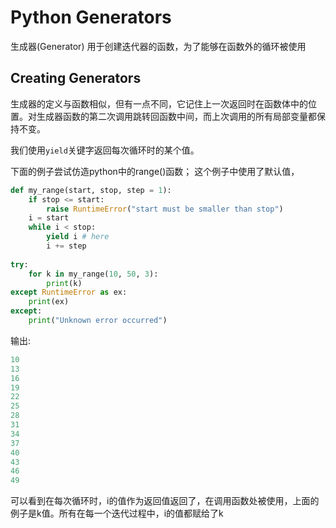 # Python Generators


生成器(Generator) 用于创建迭代器的函数，为了能够在函数外的循环被使用


## Creating Generators

生成器的定义与函数相似，但有一点不同，它记住上一次返回时在函数体中的位置。对生成器函数的第二次调用跳转回函数中间，而上次调用的所有局部变量都保持不变。

我们使用`yield`关键字返回每次循环时的某个值。

下面的例子尝试仿造python中的range()函数；
这个例子中使用了默认值，

```python
def my_range(start, stop, step = 1):
    if stop <= start:
        raise RuntimeError("start must be smaller than stop")
    i = start
    while i < stop:
        yield i # here
        i += step
 
try:
    for k in my_range(10, 50, 3):
        print(k)
except RuntimeError as ex:
    print(ex)
except:
    print("Unknown error occurred")
```


输出:
```python
10
13
16
19
22
25
28
31
34
37
40
43
46
49
```

可以看到在每次循环时，i的值作为返回值返回了，在调用函数处被使用，上面的例子是k值。所有在每一个迭代过程中，i的值都赋给了k